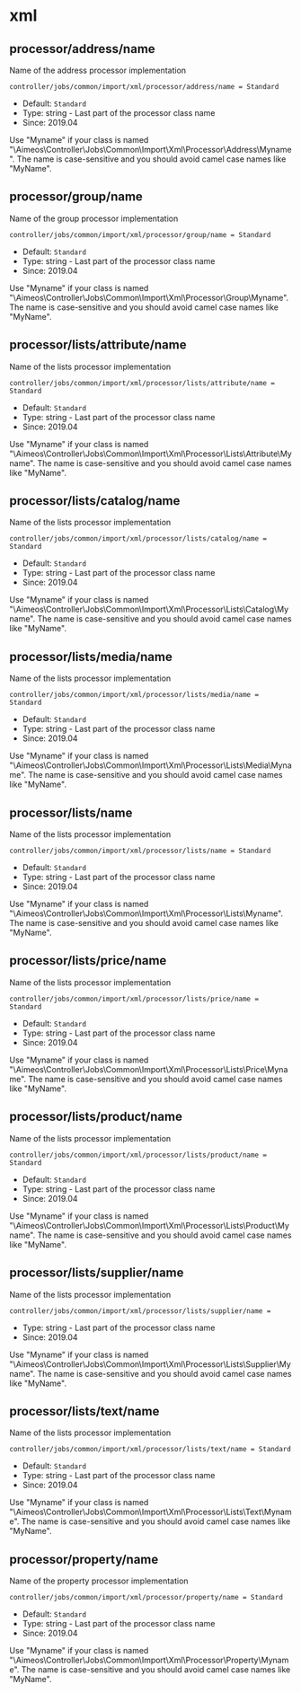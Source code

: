 
# xml
## processor/address/name

Name of the address processor implementation

```
controller/jobs/common/import/xml/processor/address/name = Standard
```

* Default: `Standard`
* Type: string - Last part of the processor class name
* Since: 2019.04

Use "Myname" if your class is named "\Aimeos\Controller\Jobs\Common\Import\Xml\Processor\Address\Myname".
The name is case-sensitive and you should avoid camel case names like "MyName".


## processor/group/name

Name of the group processor implementation

```
controller/jobs/common/import/xml/processor/group/name = Standard
```

* Default: `Standard`
* Type: string - Last part of the processor class name
* Since: 2019.04

Use "Myname" if your class is named "\Aimeos\Controller\Jobs\Common\Import\Xml\Processor\Group\Myname".
The name is case-sensitive and you should avoid camel case names like "MyName".


## processor/lists/attribute/name

Name of the lists processor implementation

```
controller/jobs/common/import/xml/processor/lists/attribute/name = Standard
```

* Default: `Standard`
* Type: string - Last part of the processor class name
* Since: 2019.04

Use "Myname" if your class is named "\Aimeos\Controller\Jobs\Common\Import\Xml\Processor\Lists\Attribute\Myname".
The name is case-sensitive and you should avoid camel case names like "MyName".


## processor/lists/catalog/name

Name of the lists processor implementation

```
controller/jobs/common/import/xml/processor/lists/catalog/name = Standard
```

* Default: `Standard`
* Type: string - Last part of the processor class name
* Since: 2019.04

Use "Myname" if your class is named "\Aimeos\Controller\Jobs\Common\Import\Xml\Processor\Lists\Catalog\Myname".
The name is case-sensitive and you should avoid camel case names like "MyName".


## processor/lists/media/name

Name of the lists processor implementation

```
controller/jobs/common/import/xml/processor/lists/media/name = Standard
```

* Default: `Standard`
* Type: string - Last part of the processor class name
* Since: 2019.04

Use "Myname" if your class is named "\Aimeos\Controller\Jobs\Common\Import\Xml\Processor\Lists\Media\Myname".
The name is case-sensitive and you should avoid camel case names like "MyName".


## processor/lists/name

Name of the lists processor implementation

```
controller/jobs/common/import/xml/processor/lists/name = Standard
```

* Default: `Standard`
* Type: string - Last part of the processor class name
* Since: 2019.04

Use "Myname" if your class is named "\Aimeos\Controller\Jobs\Common\Import\Xml\Processor\Lists\Myname".
The name is case-sensitive and you should avoid camel case names like "MyName".


## processor/lists/price/name

Name of the lists processor implementation

```
controller/jobs/common/import/xml/processor/lists/price/name = Standard
```

* Default: `Standard`
* Type: string - Last part of the processor class name
* Since: 2019.04

Use "Myname" if your class is named "\Aimeos\Controller\Jobs\Common\Import\Xml\Processor\Lists\Price\Myname".
The name is case-sensitive and you should avoid camel case names like "MyName".


## processor/lists/product/name

Name of the lists processor implementation

```
controller/jobs/common/import/xml/processor/lists/product/name = Standard
```

* Default: `Standard`
* Type: string - Last part of the processor class name
* Since: 2019.04

Use "Myname" if your class is named "\Aimeos\Controller\Jobs\Common\Import\Xml\Processor\Lists\Product\Myname".
The name is case-sensitive and you should avoid camel case names like "MyName".


## processor/lists/supplier/name

Name of the lists processor implementation

```
controller/jobs/common/import/xml/processor/lists/supplier/name = 
```

* Type: string - Last part of the processor class name
* Since: 2019.04

Use "Myname" if your class is named "\Aimeos\Controller\Jobs\Common\Import\Xml\Processor\Lists\Supplier\Myname".
The name is case-sensitive and you should avoid camel case names like "MyName".


## processor/lists/text/name

Name of the lists processor implementation

```
controller/jobs/common/import/xml/processor/lists/text/name = Standard
```

* Default: `Standard`
* Type: string - Last part of the processor class name
* Since: 2019.04

Use "Myname" if your class is named "\Aimeos\Controller\Jobs\Common\Import\Xml\Processor\Lists\Text\Myname".
The name is case-sensitive and you should avoid camel case names like "MyName".


## processor/property/name

Name of the property processor implementation

```
controller/jobs/common/import/xml/processor/property/name = Standard
```

* Default: `Standard`
* Type: string - Last part of the processor class name
* Since: 2019.04

Use "Myname" if your class is named "\Aimeos\Controller\Jobs\Common\Import\Xml\Processor\Property\Myname".
The name is case-sensitive and you should avoid camel case names like "MyName".
